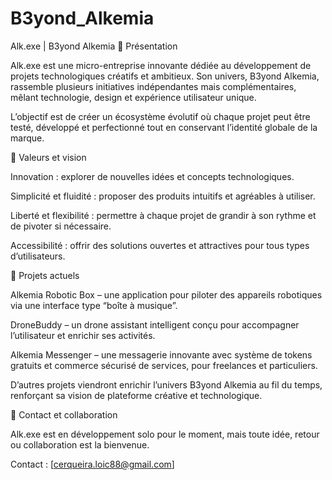 # B3yond_Alkemia

Alk.exe | B3yond Alkemia
🚀 Présentation

Alk.exe est une micro-entreprise innovante dédiée au développement de projets technologiques créatifs et ambitieux.
Son univers, B3yond Alkemia, rassemble plusieurs initiatives indépendantes mais complémentaires, mêlant technologie, design et expérience utilisateur unique.

L’objectif est de créer un écosystème évolutif où chaque projet peut être testé, développé et perfectionné tout en conservant l’identité globale de la marque.

🎯 Valeurs et vision

Innovation : explorer de nouvelles idées et concepts technologiques.

Simplicité et fluidité : proposer des produits intuitifs et agréables à utiliser.

Liberté et flexibilité : permettre à chaque projet de grandir à son rythme et de pivoter si nécessaire.

Accessibilité : offrir des solutions ouvertes et attractives pour tous types d’utilisateurs.

📂 Projets actuels

Alkemia Robotic Box – une application pour piloter des appareils robotiques via une interface type “boîte à musique”.

DroneBuddy – un drone assistant intelligent conçu pour accompagner l’utilisateur et enrichir ses activités.

Alkemia Messenger – une messagerie innovante avec système de tokens gratuits et commerce sécurisé de services, pour freelances et particuliers.

D’autres projets viendront enrichir l’univers B3yond Alkemia au fil du temps, renforçant sa vision de plateforme créative et technologique.

📌 Contact et collaboration

Alk.exe est en développement solo pour le moment, mais toute idée, retour ou collaboration est la bienvenue.

Contact : [cerqueira.loic88@gmail.com]
